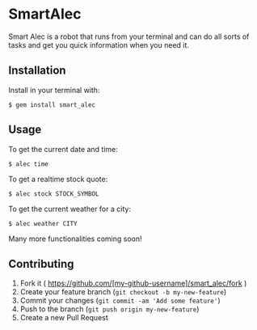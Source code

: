 # SmartAlec

Smart Alec is a robot that runs from your terminal and can do all sorts of tasks and get you quick information when you need it.

## Installation

Install in your terminal with:

    $ gem install smart_alec

## Usage

To get the current date and time:

    $ alec time

To get a realtime stock quote:

    $ alec stock STOCK_SYMBOL

To get the current weather for a city:

    $ alec weather CITY

Many more functionalities coming soon!

## Contributing

1. Fork it ( https://github.com/[my-github-username]/smart_alec/fork )
2. Create your feature branch (`git checkout -b my-new-feature`)
3. Commit your changes (`git commit -am 'Add some feature'`)
4. Push to the branch (`git push origin my-new-feature`)
5. Create a new Pull Request
